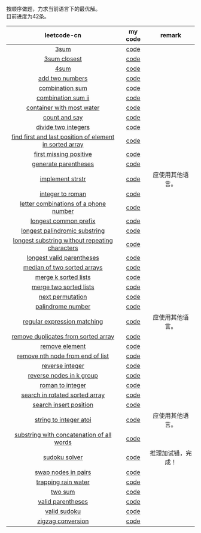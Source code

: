 
按顺序做题，力求当前语言下的最优解。  
目前进度为42条。  

|leetcode-cn|my code|remark|
|:---------:|:-----:|:----:|
|[3sum](https://leetcode-cn.com/problems/3sum/)|[code](https://github.com/Iplaylf2/LeetCodePlay/tree/master/code/3sum)||
|[3sum closest](https://leetcode-cn.com/problems/3sum-closest/)|[code](https://github.com/Iplaylf2/LeetCodePlay/tree/master/code/3sum-closest)||
|[4sum](https://leetcode-cn.com/problems/4sum/)|[code](https://github.com/Iplaylf2/LeetCodePlay/tree/master/code/4sum)||
|[add two numbers](https://leetcode-cn.com/problems/add-two-numbers/)|[code](https://github.com/Iplaylf2/LeetCodePlay/tree/master/code/add-two-numbers)||
|[combination sum](https://leetcode-cn.com/problems/combination-sum/)|[code](https://github.com/Iplaylf2/LeetCodePlay/tree/master/code/combination-sum)||
|[combination sum ii](https://leetcode-cn.com/problems/combination-sum-ii/)|[code](https://github.com/Iplaylf2/LeetCodePlay/tree/master/code/combination-sum-ii)||
|[container with most water](https://leetcode-cn.com/problems/container-with-most-water/)|[code](https://github.com/Iplaylf2/LeetCodePlay/tree/master/code/container-with-most-water)||
|[count and say](https://leetcode-cn.com/problems/count-and-say/)|[code](https://github.com/Iplaylf2/LeetCodePlay/tree/master/code/count-and-say)||
|[divide two integers](https://leetcode-cn.com/problems/divide-two-integers/)|[code](https://github.com/Iplaylf2/LeetCodePlay/tree/master/code/divide-two-integers)||
|[find first and last position of element in sorted array](https://leetcode-cn.com/problems/find-first-and-last-position-of-element-in-sorted-array/)|[code](https://github.com/Iplaylf2/LeetCodePlay/tree/master/code/find-first-and-last-position-of-element-in-sorted-array)||
|[first missing positive](https://leetcode-cn.com/problems/first-missing-positive/)|[code](https://github.com/Iplaylf2/LeetCodePlay/tree/master/code/first-missing-positive)||
|[generate parentheses](https://leetcode-cn.com/problems/generate-parentheses/)|[code](https://github.com/Iplaylf2/LeetCodePlay/tree/master/code/generate-parentheses)||
|[implement strstr](https://leetcode-cn.com/problems/implement-strstr/)|[code](https://github.com/Iplaylf2/LeetCodePlay/tree/master/code/implement-strstr)|应使用其他语言。|
|[integer to roman](https://leetcode-cn.com/problems/integer-to-roman/)|[code](https://github.com/Iplaylf2/LeetCodePlay/tree/master/code/integer-to-roman)||
|[letter combinations of a phone number](https://leetcode-cn.com/problems/letter-combinations-of-a-phone-number/)|[code](https://github.com/Iplaylf2/LeetCodePlay/tree/master/code/letter-combinations-of-a-phone-number)||
|[longest common prefix](https://leetcode-cn.com/problems/longest-common-prefix/)|[code](https://github.com/Iplaylf2/LeetCodePlay/tree/master/code/longest-common-prefix)||
|[longest palindromic substring](https://leetcode-cn.com/problems/longest-palindromic-substring/)|[code](https://github.com/Iplaylf2/LeetCodePlay/tree/master/code/longest-palindromic-substring)||
|[longest substring without repeating characters](https://leetcode-cn.com/problems/longest-substring-without-repeating-characters/)|[code](https://github.com/Iplaylf2/LeetCodePlay/tree/master/code/longest-substring-without-repeating-characters)||
|[longest valid parentheses](https://leetcode-cn.com/problems/longest-valid-parentheses/)|[code](https://github.com/Iplaylf2/LeetCodePlay/tree/master/code/longest-valid-parentheses)||
|[median of two sorted arrays](https://leetcode-cn.com/problems/median-of-two-sorted-arrays/)|[code](https://github.com/Iplaylf2/LeetCodePlay/tree/master/code/median-of-two-sorted-arrays)||
|[merge k sorted lists](https://leetcode-cn.com/problems/merge-k-sorted-lists/)|[code](https://github.com/Iplaylf2/LeetCodePlay/tree/master/code/merge-k-sorted-lists)||
|[merge two sorted lists](https://leetcode-cn.com/problems/merge-two-sorted-lists/)|[code](https://github.com/Iplaylf2/LeetCodePlay/tree/master/code/merge-two-sorted-lists)||
|[next permutation](https://leetcode-cn.com/problems/next-permutation/)|[code](https://github.com/Iplaylf2/LeetCodePlay/tree/master/code/next-permutation)||
|[palindrome number](https://leetcode-cn.com/problems/palindrome-number/)|[code](https://github.com/Iplaylf2/LeetCodePlay/tree/master/code/palindrome-number)||
|[regular expression matching](https://leetcode-cn.com/problems/regular-expression-matching/)|[code](https://github.com/Iplaylf2/LeetCodePlay/tree/master/code/regular-expression-matching)|应使用其他语言。|
|[remove duplicates from sorted array](https://leetcode-cn.com/problems/remove-duplicates-from-sorted-array/)|[code](https://github.com/Iplaylf2/LeetCodePlay/tree/master/code/remove-duplicates-from-sorted-array)||
|[remove element](https://leetcode-cn.com/problems/remove-element/)|[code](https://github.com/Iplaylf2/LeetCodePlay/tree/master/code/remove-element)||
|[remove nth node from end of list](https://leetcode-cn.com/problems/remove-nth-node-from-end-of-list/)|[code](https://github.com/Iplaylf2/LeetCodePlay/tree/master/code/remove-nth-node-from-end-of-list)||
|[reverse integer](https://leetcode-cn.com/problems/reverse-integer/)|[code](https://github.com/Iplaylf2/LeetCodePlay/tree/master/code/reverse-integer)||
|[reverse nodes in k group](https://leetcode-cn.com/problems/reverse-nodes-in-k-group/)|[code](https://github.com/Iplaylf2/LeetCodePlay/tree/master/code/reverse-nodes-in-k-group)||
|[roman to integer](https://leetcode-cn.com/problems/roman-to-integer/)|[code](https://github.com/Iplaylf2/LeetCodePlay/tree/master/code/roman-to-integer)||
|[search in rotated sorted array](https://leetcode-cn.com/problems/search-in-rotated-sorted-array/)|[code](https://github.com/Iplaylf2/LeetCodePlay/tree/master/code/search-in-rotated-sorted-array)||
|[search insert position](https://leetcode-cn.com/problems/search-insert-position/)|[code](https://github.com/Iplaylf2/LeetCodePlay/tree/master/code/search-insert-position)||
|[string to integer atoi](https://leetcode-cn.com/problems/string-to-integer-atoi/)|[code](https://github.com/Iplaylf2/LeetCodePlay/tree/master/code/string-to-integer-atoi)|应使用其他语言。|
|[substring with concatenation of all words](https://leetcode-cn.com/problems/substring-with-concatenation-of-all-words/)|[code](https://github.com/Iplaylf2/LeetCodePlay/tree/master/code/substring-with-concatenation-of-all-words)||
|[sudoku solver](https://leetcode-cn.com/problems/sudoku-solver/)|[code](https://github.com/Iplaylf2/LeetCodePlay/tree/master/code/sudoku-solver)|推理加试错，完成！|
|[swap nodes in pairs](https://leetcode-cn.com/problems/swap-nodes-in-pairs/)|[code](https://github.com/Iplaylf2/LeetCodePlay/tree/master/code/swap-nodes-in-pairs)||
|[trapping rain water](https://leetcode-cn.com/problems/trapping-rain-water/)|[code](https://github.com/Iplaylf2/LeetCodePlay/tree/master/code/trapping-rain-water)||
|[two sum](https://leetcode-cn.com/problems/two-sum/)|[code](https://github.com/Iplaylf2/LeetCodePlay/tree/master/code/two-sum)||
|[valid parentheses](https://leetcode-cn.com/problems/valid-parentheses/)|[code](https://github.com/Iplaylf2/LeetCodePlay/tree/master/code/valid-parentheses)||
|[valid sudoku](https://leetcode-cn.com/problems/valid-sudoku/)|[code](https://github.com/Iplaylf2/LeetCodePlay/tree/master/code/valid-sudoku)||
|[zigzag conversion](https://leetcode-cn.com/problems/zigzag-conversion/)|[code](https://github.com/Iplaylf2/LeetCodePlay/tree/master/code/zigzag-conversion)||